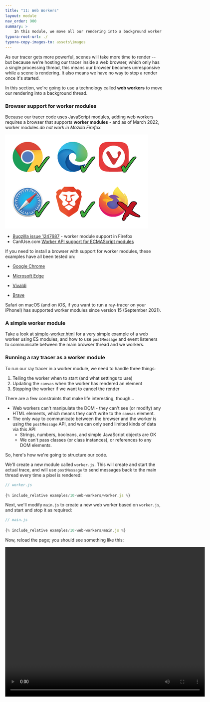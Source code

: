```yaml
---
title: "11: Web Workers"
layout: module
nav_order: 900
summary: >
    In this module, we move all our rendering into a background worker process so that our browser doesn't become unresponsive while a scene is rendering.
typora-root-url: ./
typora-copy-images-to: assets\images
---
```


As our tracer gets more powerful, scenes will take more time to render -- but because we're hosting our tracer inside a web browser, which only has a single processing thread, this means our browser becomes unresponsive while a scene is rendering. It also means we have no way to stop a render once it's started.

In this section, we're going to use a technology called **web workers** to move our rendering into a background thread.

### Browser support for worker modules

Because our tracer code uses JavaScript modules, adding web workers requires a browser that supports **worker modules** - and as of March 2022, worker modules *do not work in Mozilla Firefox.*

![image-20220321141006404](./assets/images/image-20220321141006404.png)

* [Bugzilla issue 1247687](https://bugzilla.mozilla.org/show_bug.cgi?id=1247687) - worker module support in Firefox
* CanIUse.com [Worker API support for ECMAScript modules](https://caniuse.com/mdn-api_worker_worker_ecmascript_modules)

If you need to install a browser with support for worker modules, these examples have all been tested on:

* [Google Chrome](https://www.google.com/chrome/) 

* [Microsoft Edge](https://www.microsoft.com/en-us/edge) 

* [Vivaldi](https://vivaldi.com/)

* [Brave](https://brave.com/)

Safari on macOS (and on iOS, if you want to run a ray-tracer on your iPhone!) has supported worker modules since version 15 (September 2021).

### A simple worker module

Take a look at [simple-worker.html](examples/11-web-workers/simple-worker/index.html) for a very simple example of a web worker using ES modules, and how to use `postMessage` and event listeners to communicate between the main browser thread and we workers.

### Running a ray tracer as a worker module

To run our ray tracer in a worker module, we need to handle three things:

1. Telling the worker when to start (and what settings to use)
2. Updating the `canvas` when the worker has rendered an element
3. Stopping the worker if we want to cancel the render

There are a few constraints that make life interesting, though...

* Web workers can't manipulate the DOM - they can't see (or modify) any HTML elements, which means they can't write to the `canvas` element.
* The only way to communicate between the browser and the worker is using the `postMessage` API, and we can only send limited kinds of data via this API
  * Strings, numbers, booleans, and simple JavaScript objects are OK
  * We can't pass classes (or class instances), or references to any DOM elements.

So, here's how we're going to structure our code.

We'll create a new module called `worker.js`. This will create and start the actual trace, and will use `postMessage` to send messages back to the main thread every time a pixel is rendered:

```javascript
// worker.js

{% include_relative examples/10-web-workers/worker.js %}
```

Next, we'll modify `main.js` to create a new web worker based on `worker.js`, and start and stop it as required:

 ```javascript
 // main.js
 
 {% include_relative examples/10-web-workers/main.js %}
 ```

Now, reload the page; you should see something like this:

<video src="assets/videos/progressive-rendering-example.mp4" style="width: 640px; height: 480px;" />

The good news is that it's definitely rendering on a background thread, and we can cancel the render without having to shut down our browser. The bad new is that our render time has gone from 0.8 seconds to nearly 30 seconds... which is *terrible*! This was supposed to be a performance optimisation, right?

But take a look in the browser's console log:

```
Render completed in 0.734 seconds
```

That message is coming from the `Tracer` itself... so what's going on?

The answer is: we're using the web worker API in a really inefficient way. 

The tracer is taking 0.7 seconds to rip through the entire scene and render every pixel... and for every one of those pixels, it's posting a message to the foreground thread saying "hey, I just rendered pixel (3,4) - it's red!"

Internally, the browser pushes all those message into a queue, and then processes them as fast as it can.  So after 0.7 seconds, our tracer has rendered the entire scene, and pushed a few hundred thousand messages onto the queue - one for every rendered pixel. The delay isn't the renderer itself; we're waiting for the browser to dequeue, unpack, and render several hundred thousand messages.

In the next module, we'll look at a much more efficient way to pass rendered data from the worker back to the main browser thread.









